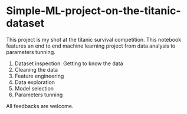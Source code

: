 # Simple-ML-project-on-the-titanic-dataset

This project is my shot at the titanic survival competition. This notebook features an end to end machine learning project from data analysis to parameters tunning. 

1. Dataset inspection: Getting to know the data 
2. Cleaning the data
3. Feature engineering
4. Data exploration
5. Model selection
6. Parameters tunning


All feedbacks are welcome. 
